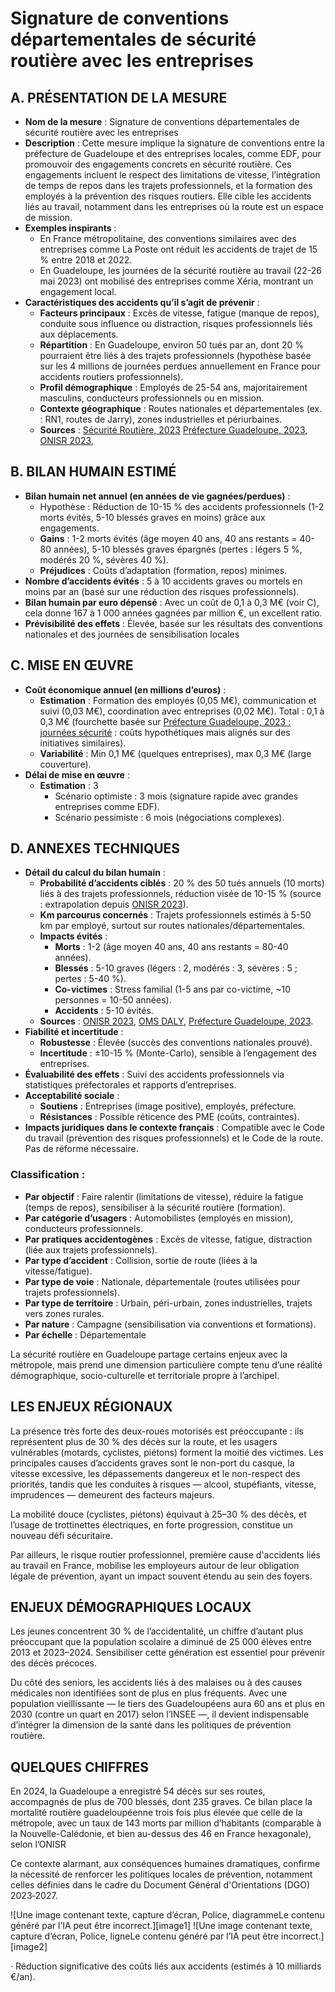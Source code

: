 # **Signature de conventions départementales de sécurité routière avec les entreprises**

## **A. PRÉSENTATION DE LA MESURE**

* **Nom de la mesure** : Signature de conventions départementales de sécurité routière avec les entreprises  
* **Description** : Cette mesure implique la signature de conventions entre la préfecture de Guadeloupe et des entreprises locales, comme EDF, pour promouvoir des engagements concrets en sécurité routière. Ces engagements incluent le respect des limitations de vitesse, l’intégration de temps de repos dans les trajets professionnels, et la formation des employés à la prévention des risques routiers. Elle cible les accidents liés au travail, notamment dans les entreprises où la route est un espace de mission.  
* **Exemples inspirants** :  
  * En France métropolitaine, des conventions similaires avec des entreprises comme La Poste ont réduit les accidents de trajet de 15 % entre 2018 et 2022\.  
  * En Guadeloupe, les journées de la sécurité routière au travail (22-26 mai 2023\) ont mobilisé des entreprises comme Xéria, montrant un engagement local.  
* **Caractéristiques des accidents qu’il s’agit de prévenir** :  
  * **Facteurs principaux** : Excès de vitesse, fatigue (manque de repos), conduite sous influence ou distraction, risques professionnels liés aux déplacements.  
  * **Répartition** : En Guadeloupe, environ 50 tués par an, dont 20 % pourraient être liés à des trajets professionnels (hypothèse basée sur les 4 millions de journées perdues annuellement en France pour accidents routiers professionnels).  
  * **Profil démographique** : Employés de 25-54 ans, majoritairement masculins, conducteurs professionnels ou en mission.  
  * **Contexte géographique** : Routes nationales et départementales (ex. : RN1, routes de Jarry), zones industrielles et périurbaines.  
  * **Sources** : [Sécurité Routière, 2023](https://www.securite-routiere.gouv.fr) [Préfecture Guadeloupe, 2023](http://www.guadeloupe.gouv.fr), [ONISR 2023](http://www.onisr.securite-routiere.gouv.fr),

## **B. BILAN HUMAIN ESTIMÉ**

* **Bilan humain net annuel (en années de vie gagnées/perdues)** :  
  * Hypothèse : Réduction de 10-15 % des accidents professionnels (1-2 morts évités, 5-10 blessés graves en moins) grâce aux engagements.   
  * **Gains** : 1-2 morts évités (âge moyen 40 ans, 40 ans restants \= 40-80 années), 5-10 blessés graves épargnés (pertes : légers 5 %, modérés 20 %, sévères 40 %).  
  * **Préjudices** : Coûts d’adaptation (formation, repos) minimes.  
* **Nombre d’accidents évités** : 5 à 10 accidents graves ou mortels en moins par an (basé sur une réduction des risques professionnels).  
* **Bilan humain par euro dépensé** : Avec un coût de 0,1 à 0,3 M€ (voir C), cela donne 167 à 1 000 années gagnées par million €, un excellent ratio.  
* **Prévisibilité des effets** : Élevée, basée sur les résultats des conventions nationales et des journées de sensibilisation locales

## **C. MISE EN ŒUVRE**

* **Coût économique annuel (en millions d’euros)** :  
  * **Estimation** : Formation des employés (0,05 M€), communication et suivi (0,03 M€), coordination avec entreprises (0,02 M€). Total : 0,1 à 0,3 M€ (fourchette basée sur [Préfecture Guadeloupe, 2023 : journées sécurité](http://www.guadeloupe.gouv.fr) : coûts hypothétiques mais alignés sur des initiatives similaires).  
  * **Variabilité** : Min 0,1 M€ (quelques entreprises), max 0,3 M€ (large couverture).  
* **Délai de mise en œuvre** :  
  * **Estimation** : 3   
    * Scénario optimiste : 3 mois (signature rapide avec grandes entreprises comme EDF).   
    * Scénario pessimiste : 6 mois (négociations complexes).

## **D. ANNEXES TECHNIQUES**

* **Détail du calcul du bilan humain** :  
  * **Probabilité d’accidents ciblés** : 20 % des 50 tués annuels (10 morts) liés à des trajets professionnels, réduction visée de 10-15 % (source : extrapolation depuis [ONISR 2023](http://www.onisr.securite-routiere.gouv.fr)).  
  * **Km parcourus concernés** : Trajets professionnels estimés à 5-50 km par employé, surtout sur routes nationales/départementales.  
  * **Impacts évités** :  
    * **Morts** : 1-2 (âge moyen 40 ans, 40 ans restants \= 80-40 années).  
    * **Blessés** : 5-10 graves (légers : 2, modérés : 3, sévères : 5 ; pertes : 5-40 %).  
    * **Co-victimes** : Stress familial (1-5 ans par co-victime, \~10 personnes \= 10-50 années).  
    * **Accidents** : 5-10 évités.  
  * **Sources** : [ONISR 2023](http://www.onisr.securite-routiere.gouv.fr), [OMS DALY](http://www.who.int), [Préfecture Guadeloupe, 2023](http://www.guadeloupe.gouv.fr).  
* **Fiabilité et incertitude** :  
  * **Robustesse** : Élevée (succès des conventions nationales prouvé).  
  * **Incertitude** : ±10-15 % (Monte-Carlo), sensible à l’engagement des entreprises.  
* **Évaluabilité des effets** : Suivi des accidents professionnels via statistiques préfectorales et rapports d’entreprises.  
* **Acceptabilité sociale** :  
  * **Soutiens** : Entreprises (image positive), employés, préfecture.  
  * **Résistances** : Possible réticence des PME (coûts, contraintes).  
* **Impacts juridiques dans le contexte français** : Compatible avec le Code du travail (prévention des risques professionnels) et le Code de la route. Pas de réforme nécessaire.

### **Classification :** 

- **Par objectif** : Faire ralentir (limitations de vitesse), réduire la fatigue (temps de repos), sensibiliser à la sécurité routière (formation).  
- **Par catégorie d’usagers** : Automobilistes (employés en mission), conducteurs professionnels.  
- **Par pratiques accidentogènes** : Excès de vitesse, fatigue, distraction (liée aux trajets professionnels).  
- **Par type d’accident** : Collision, sortie de route (liées à la vitesse/fatigue).  
- **Par type de voie** : Nationale, départementale (routes utilisées pour trajets professionnels).  
- **Par type de territoire** : Urbain, péri-urbain, zones industrielles, trajets vers zones rurales.  
- **Par nature** : Campagne (sensibilisation via conventions et formations).  
- **Par échelle** : Départementale







La sécurité routière en Guadeloupe partage certains enjeux avec la métropole, mais prend une dimension particulière compte tenu d’une réalité démographique, socio-culturelle et territoriale propre à l’archipel.

## **LES ENJEUX RÉGIONAUX**

La présence très forte des deux-roues motorisés est préoccupante : ils représentent plus de 30 % des décès sur la route, et les usagers vulnérables (motards, cyclistes, piétons) forment la moitié des victimes. Les principales causes d’accidents graves sont le non-port du casque, la vitesse excessive, les dépassements dangereux et le non-respect des priorités, tandis que les conduites à risques — alcool, stupéfiants, vitesse, imprudences — demeurent des facteurs majeurs. 

La mobilité douce (cyclistes, piétons) équivaut à 25–30 % des décès, et l’usage de trottinettes électriques, en forte progression, constitue un nouveau défi sécuritaire. 

Par ailleurs, le risque routier professionnel, première cause d'accidents liés au travail en France, mobilise les employeurs autour de leur obligation légale de prévention, ayant un impact souvent étendu au sein des foyers.

## **ENJEUX DÉMOGRAPHIQUES LOCAUX**

Les jeunes concentrent 30 % de l’accidentalité, un chiffre d’autant plus préoccupant que la population scolaire a diminué de 25 000 élèves entre 2013 et 2023–2024. Sensibiliser cette génération est essentiel pour prévenir des décès précoces. 

Du côté des seniors, les accidents liés à des malaises ou à des causes médicales non identifiées sont de plus en plus fréquents. Avec une population vieillissante — le tiers des Guadeloupéens aura 60 ans et plus en 2030 (contre un quart en 2017\) selon l’INSEE —, il devient indispensable d’intégrer la dimension de la santé dans les politiques de prévention routière.

## **QUELQUES CHIFFRES**

En 2024, la Guadeloupe a enregistré 54 décès sur ses routes, accompagnés de plus de 700 blessés, dont 235 graves. Ce bilan place la mortalité routière guadeloupéenne trois fois plus élevée que celle de la métropole, avec un taux de 143 morts par million d’habitants (comparable à la Nouvelle-Calédonie, et bien au-dessus des 46 en France hexagonale), selon l’ONISR

Ce contexte alarmant, aux conséquences humaines dramatiques, confirme la nécessité de renforcer les politiques locales de prévention, notamment celles définies dans le cadre du Document Général d'Orientations (DGO) 2023‑2027\.

![Une image contenant texte, capture d’écran, Police, diagrammeLe contenu généré par l’IA peut être incorrect.][image1] ![Une image contenant texte, capture d’écran, Police, ligneLe contenu généré par l’IA peut être incorrect.][image2]

·       Réduction significative des coûts liés aux accidents (estimés à 10 milliards €/an).